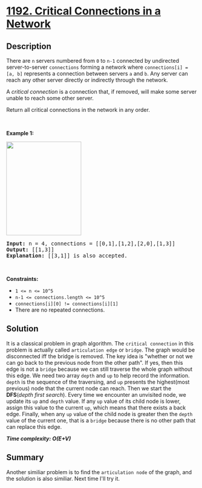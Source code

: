 # [1192. Critical Connections in a Network](https://leetcode.com/problems/critical-connections-in-a-network/)

## Description

<div class="content__u3I1 question-content__JfgR"><div><p>There are&nbsp;<code>n</code> servers numbered from&nbsp;<code>0</code>&nbsp;to&nbsp;<code>n-1</code> connected by&nbsp;undirected server-to-server <code>connections</code> forming a network where <code>connections[i] = [a, b]</code>&nbsp;represents a connection between servers <code>a</code>&nbsp;and <code>b</code>. Any server can reach any other server directly or indirectly through the network.</p>

<p>A <em>critical connection</em>&nbsp;is a connection that, if removed, will make some server unable to reach some other server.</p>

<p>Return all critical connections in the network in any order.</p>

<p>&nbsp;</p>
<p><strong>Example 1:</strong></p>

<p><strong><img alt="" src="https://assets.leetcode.com/uploads/2019/09/03/1537_ex1_2.png" style="width: 198px; height: 248px;"></strong></p>

<pre><strong>Input:</strong> n = 4, connections = [[0,1],[1,2],[2,0],[1,3]]
<strong>Output:</strong> [[1,3]]
<strong>Explanation:</strong> [[3,1]] is also accepted.
</pre>

<p>&nbsp;</p>
<p><strong>Constraints:</strong></p>

<ul>
	<li><code>1 &lt;= n &lt;= 10^5</code></li>
	<li><code>n-1 &lt;= connections.length &lt;= 10^5</code></li>
	<li><code>connections[i][0] != connections[i][1]</code></li>
	<li>There are no repeated connections.</li>
</ul>
</div></div>

## Solution
It is a classical problem in graph algorithm. The `critical connection` in this problem is actually called `articulation edge` or `bridge`.  The graph would be disconnected iff the bridge is removed.
The key idea is "whether or not we can go back to the previous node from the other path". If yes, then this edge is not a `bridge` because we can still traverse the whole graph without this edge. We need two array `depth` and `up` to help record the information. `depth` is the sequence of the traversing, and `up` presents the highest(most previous) node that the current node can reach. Then we start the **DFS**(_depth first search_). Every time we encounter an unvisited node, we update its `up` and `depth` value. If any `up` value of its child node is lower, assign this value to the current `up`, which means that there exists a back edge. Finally, when any `up` value of the child node is greater then the `depth` value of the current one, that is a `bridge` because there is no other path that can replace this edge.

_**Time complexity: O(E+V)**_

## Summary
Another similiar problem is to find the `articulation node` of the graph, and the solution is also similiar. Next time I'll try it.
